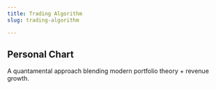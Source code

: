 ```yaml
---
title: Trading Algorithm
slug: trading-algorithm

---
```

## Personal Chart

A quantamental approach blending modern portfolio theory + revenue growth.